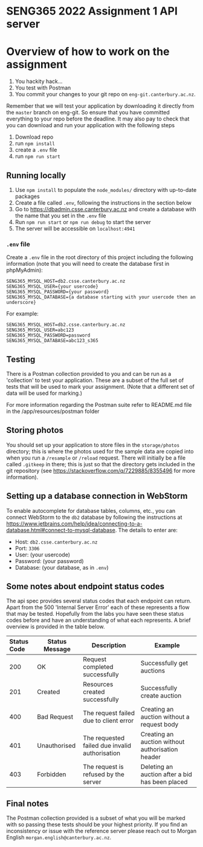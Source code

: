# SENG365 2022 Assignment 1 API server

# Overview of how to work on the assignment

1. You hackity hack...
2. You test with Postman
3. You commit your changes to your git repo on `eng-git.canterbury.ac.nz`.

Remember that we will test your application by downloading it directly from the `master` branch on eng-git.
So ensure that you have committed everything to your repo before the deadline.
It may also pay to check that you can download and run your application with the following steps

1. Download repo
2. run `npm install`
3. create a `.env` file
4. run `npm run start`

## Running locally

1. Use `npm install` to populate the `node_modules/` directory with up-to-date packages
2. Create a file called `.env`, following the instructions in the section below
3. Go to https://dbadmin.csse.canterbury.ac.nz and create a database with the name that you set in the `.env` file
4. Run `npm run start` or `npm run debug` to start the server
5. The server will be accessible on `localhost:4941`

### `.env` file

Create a `.env` file in the root directory of this project including the following information (note that you will need to create the database first in phpMyAdmin):

```
SENG365_MYSQL_HOST=db2.csse.canterbury.ac.nz
SENG365_MYSQL_USER={your usercode}
SENG365_MYSQL_PASSWORD={your password}
SENG365_MYSQL_DATABASE={a database starting with your usercode then an underscore}
```

For example:

```
SENG365_MYSQL_HOST=db2.csse.canterbury.ac.nz
SENG365_MYSQL_USER=abc123
SENG365_MYSQL_PASSWORD=password
SENG365_MYSQL_DATABASE=abc123_s365
```

## Testing

There is a Postman collection provided to you and can be run as a 'collection' to test your application. These are a subset of the full set of tests that will be used to mark your assignment. (Note that a different set of data will be used for marking.)

For more information regarding the Postman suite refer to README.md file in the /app/resources/postman folder

## Storing photos

You should set up your application to store files in the `storage/photos` directory; this is where the photos used for the sample data are copied into when you run a `/resample` or `/reload` request. There will initially be a file called `.gitkeep` in there; this is just so that the directory gets included in the git repository (see https://stackoverflow.com/q/7229885/8355496 for more information).

## Setting up a database connection in WebStorm

To enable autocomplete for database tables, columns, etc., you can connect WebStorm to the `db2` database by following the instructions at https://www.jetbrains.com/help/idea/connecting-to-a-database.html#connect-to-mysql-database. The details to enter are:

- Host: `db2.csse.canterbury.ac.nz`
- Port: `3306`
- User: (your usercode)
- Password: (your password)
- Database: (your database, as in `.env`)

## Some notes about endpoint status codes

The api spec provides several status codes that each endpoint can return. Apart from the 500 'Internal Server Error'
each of these represents a flow that may be tested. Hopefully from the labs you have seen these status codes before and
have an understanding of what each represents. A brief overview is provided in the table below.

| Status Code | Status Message | Description                                    | Example                                          |
| :---------- | -------------- | ---------------------------------------------- | ------------------------------------------------ |
| 200         | OK             | Request completed successfully                 | Successfully get auctions                        |
| 201         | Created        | Resources created successfully                 | Successfully create auction                      |
| 400         | Bad Request    | The request failed due to client error         | Creating an auction without a request body       |
| 401         | Unauthorised   | The requested failed due invalid authorisation | Creating an auction without authorisation header |
| 403         | Forbidden      | The request is refused by the server           | Deleting an auction after a bid has been placed  |

## Final notes

The Postman collection provided is a subset of what you will be marked with so passing these tests should be your highest
priority. If you find an inconsistency or issue with the reference server please reach out to Morgan English
`morgan.english@canterbury.ac.nz`.
